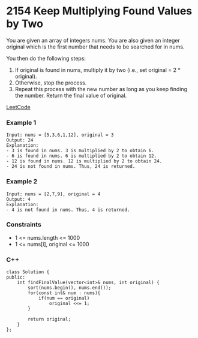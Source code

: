# 2154 Keep Multiplying Found Values by Two

You are given an array of integers nums. You are also given an integer original which is the first number that needs to be searched for in nums.

You then do the following steps:

1. If original is found in nums, multiply it by two (i.e., set original = 2 * original).
2. Otherwise, stop the process.
3. Repeat this process with the new number as long as you keep finding the number.
Return the final value of original.

[LeetCode](https://leetcode.cn/problems/keep-multiplying-found-values-by-two/)

### Example 1

```
Input: nums = [5,3,6,1,12], original = 3
Output: 24
Explanation: 
- 3 is found in nums. 3 is multiplied by 2 to obtain 6.
- 6 is found in nums. 6 is multiplied by 2 to obtain 12.
- 12 is found in nums. 12 is multiplied by 2 to obtain 24.
- 24 is not found in nums. Thus, 24 is returned.
```

### Example 2

```
Input: nums = [2,7,9], original = 4
Output: 4
Explanation:
- 4 is not found in nums. Thus, 4 is returned.
```

### Constraints

* 1 <= nums.length <= 1000
* 1 <= nums[i], original <= 1000

### C++ 

```
class Solution {
public:
    int findFinalValue(vector<int>& nums, int original) {
        sort(nums.begin(), nums.end());
        for(const int& num : nums){
            if(num == original)
                original <<= 1;
        }

        return original;
    }
};
```